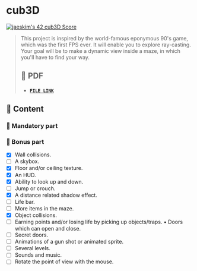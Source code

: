 # cub3D

[![jaeskim's 42 cub3D Score](https://badge42.herokuapp.com/api/project/jaeskim/cub3d)](https://github.com/JaeSeoKim/badge42)

> This project is inspired by the world-famous eponymous 90's game, which was the first FPS ever. It will enable you to explore ray-casting. Your goal will be to make a dynamic view inside a maze, in which you'll have to find your way.
>
> ## 📝 PDF
>
> - [**`FILE LINK`**](https://github.com/JaeSeoKim/42cursus/blob/master/pdf/en.subject-cub3D.pdf)

## 🚀 Content

 <!--
 TODO: ReadMe.md 작성 하기!
 -->

### 🚩 Mandatory part

### 🚩 Bonus part

- [x] Wall collisions.
- [ ] A skybox.
- [x] Floor and/or ceiling texture.
- [x] An HUD.
- [x] Ability to look up and down.
- [ ] Jump or crouch.
- [x] A distance related shadow effect.
- [ ] Life bar.
- [ ] More items in the maze.
- [x] Object collisions.
- [ ] Earning points and/or losing life by picking up objects/traps. • Doors which can open and close.
- [ ] Secret doors.
- [ ] Animations of a gun shot or animated sprite.
- [ ] Several levels.
- [ ] Sounds and music.
- [ ] Rotate the point of view with the mouse.
